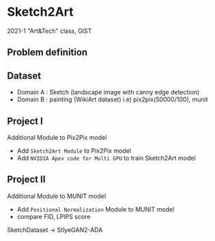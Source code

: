 # Sketch2Art
2021-1 "Art&Tech" class, GIST

## Problem definition

## Dataset
- Domain A : Sketch (landscape image with canny edge detection)
- Domain B : painting (WikiArt dataset)
i.e) pix2pix(50000/100), munit

## Project I
Additional Module to Pix2Pix model
- Add `Sketch2Art Module` to Pix2Pix model
- Add `NVIDIA Apex code for Multi GPU` to train Sketch2Art model

## Project II
Additional Module to MUNIT model
- Add `Positional Normalization` Module to MUNIT model
- compare FID, LPIPS score

SketchDataset -> StlyeGAN2-ADA
